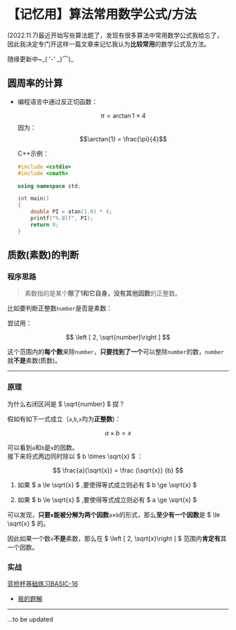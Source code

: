 # 【记忆用】算法常用数学公式/方法 

(2022.11.7)最近开始写些算法题了，发现有很多算法中常用数学公式我给忘了，因此我决定专门开这样一篇文章来记忆我认为**比较常用**的数学公式及方法。  

随缘更新中~\_( '-' \_)⌒)\_  

## 圆周率的计算

*	编程语言中通过反正切函数：  

	$$\pi = \arctan{1}\times 4$$
	因为：  
	$$\arctan{1} = \frac{\pi}{4}$$  
	
	C++示例：
	```cpp
	#include <cstdio>
	#include <cmath>

	using namespace std;

	int main()
	{
		double PI = atan(1.0) * 4;
		printf("%.8lf", PI);
		return 0;
	}
	```

## 质数(素数)的判断

### 程序思路

> 素数指的是某个**除了1和它自身，没有其他因数**的正整数。

比如要判断正整数`number`是否是素数：

尝试用：

$$ \left [  2, \sqrt{number}\right ] $$

这个范围内的**每个数**来除`number`，**只要找到了一个**可以整除`number`的数，`number`就**不是**素数(质数)。  

------

### 原理

为什么右闭区间是 $ \sqrt{number} $ 捏？

假如有如下一式成立（`a`,`b`,`x`均为**正整数**)：

$$ a \times b = x $$

可以看到`a`和`b`是`x`的因数。  
接下来将式两边同时除以 $ b \times \sqrt{x} $ ：  

$$ \frac{a}{\sqrt{x}} =  \frac {\sqrt{x}} {b} $$  

1. 如果 $ a \le \sqrt{x} $ ,要使得等式成立则必有 $ b \ge \sqrt{x} $  

2. 如果 $ b \le \sqrt{x} $ ,要使得等式成立则必有 $ a \ge \sqrt{x} $  

可以发现，**只要`x`能被分解为两个因数**`a`×`b`的形式，那么**至少有一个因数**是 $ \le \sqrt{x} $ 的。  

因此如果一个数`x`**不是**素数，那么在 $ \left [  2, \sqrt{x}\right ] $ 范围内**肯定有**其一个因数。

### 实战

[蓝桥杯基础练习BASIC-16](https://www.dotcpp.com/oj/problem1464.html)   

* [我的题解](https://github.com/SomeBottle/bottleofcat/blob/main/Algo/code/C-Cpp/Lanqiao/BASIC/BASIC-16.cpp)  

-------

...to be updated